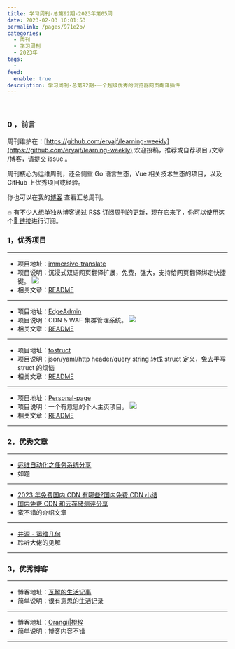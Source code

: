 ```yaml
---
title: 学习周刊-总第92期-2023年第05周
date: 2023-02-03 10:01:53
permalink: /pages/971e2b/
categories:
  - 周刊
  - 学习周刊
  - 2023年
tags:
  -
feed:
  enable: true
description: 学习周刊-总第92期-一个超级优秀的浏览器网页翻译插件
---
```


<br><ArticleTopAd></ArticleTopAd>

### 0 ，前言

周刊维护在：[https://github.com/eryajf/learning-weekly](https://github.com/eryajf/learning-weekly) 欢迎投稿，推荐或自荐项目 /文章 /博客，请提交 issue 。

周刊核心为运维周刊，还会侧重 Go 语言生态，Vue 相关技术生态的项目，以及 GitHub 上优秀项目或经验。

你也可以在我的[博客](https://wiki.eryajf.net/learning-weekly/) 查看汇总周刊。

🔥 有不少人想单独从博客通过 RSS 订阅周刊的更新，现在它来了，你可以使用这个[🔗 链接](https://wiki.eryajf.net/learning-weekly.xml)进行订阅。

### 1，优秀项目

---

- 项目地址：[immersive-translate](https://github.com/immersive-translate/immersive-translate)
- 项目说明：沉浸式双语网页翻译扩展，免费，强大，支持给网页翻译绑定快捷键。
  ![](http://t.eryajf.net/imgs/2023/02/30fc1a8aa9fbb3c1.png)
- 相关文章：[README](https://github.com/immersive-translate/immersive-translate#readme)

---

- 项目地址：[EdgeAdmin](https://github.com/TeaOSLab/EdgeAdmin)
- 项目说明：CDN & WAF 集群管理系统。
  ![](http://t.eryajf.net/imgs/2023/01/795151c926b4b3a2.png)
- 相关文章：[README](https://github.com/TeaOSLab/EdgeAdmin#readme)

---

- 项目地址：[tostruct](https://github.com/antlabs/tostruct)
- 项目说明：json/yaml/http header/query string 转成 struct 定义，免去手写 struct 的烦恼
- 相关文章：[README](https://github.com/antlabs/tostruct#readme)

---

- 项目地址：[Personal-page](https://github.com/Jiaocz/Personal-page)
- 项目说明：一个有意思的个人主页项目。
  ![](http://t.eryajf.net/imgs/2023/01/27e24ddbe30b600a.png)
- 相关文章：[README](https://github.com/Jiaocz/Personal-page#readme)

---

### 2，优秀文章

---

- [运维自动化之任务系统分享](https://blog.ops-coffee.cn/s/yjftypchd03ftglv_jsqww)
- 如题

---

- [2023 年免费国内 CDN 有哪些?国内免费 CDN 小结](https://www.sky350.com/1235.html)
- [国内免费 CDN 和云存储测评分享](https://hin.cool/posts/cdnshare.html)
- 蛮不错的介绍文章

---

- [井源 - 运维几何](https://mp.weixin.qq.com/s/O5lBfC22vgD9IP-Nkok-Ow)
- 聆听大佬的见解

---

### 3，优秀博客

---

- 博客地址：[瓦解的生活记事](https://hin.cool/)
- 简单说明：很有意思的生活记录

---

- 博客地址：[Orangii|橙梓](https://blog.orangii.cn/)
- 简单说明：博客内容不错

---


<br><ArticleTopAd></ArticleTopAd>
